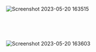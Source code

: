 ![Screenshot 2023-05-20 163515](https://github.com/Techbrolakes/easepay/assets/45468437/8f3a7fda-3348-4575-9698-592a1c37b290)


<br />
<br />
<br />


![Screenshot 2023-05-20 163603](https://github.com/Techbrolakes/easepay/assets/45468437/40673ba3-934d-4438-809e-f9bb3e352615)
